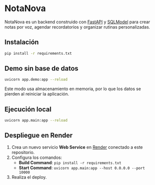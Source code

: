 # NotaNova

NotaNova es un backend construido con [FastAPI](https://fastapi.tiangolo.com/) y [SQLModel](https://sqlmodel.tiangolo.com/) para crear notas por voz, agendar recordatorios y organizar rutinas personalizadas.

## Instalación

```bash
pip install -r requirements.txt
```

## Demo sin base de datos

```bash
uvicorn app.demo:app --reload
```

Este modo usa almacenamiento en memoria, por lo que los datos se pierden al reiniciar la aplicación.

## Ejecución local

```bash
uvicorn app.main:app --reload
```

## Despliegue en Render

1. Crea un nuevo servicio **Web Service** en [Render](https://render.com) conectado a este repositorio.
2. Configura los comandos:
   - **Build Command**: `pip install -r requirements.txt`
   - **Start Command**: `uvicorn app.main:app --host 0.0.0.0 --port 10000`
3. Realiza el deploy.
